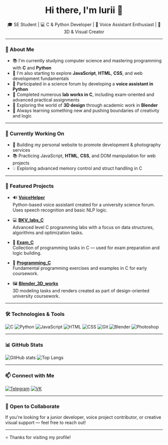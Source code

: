 <h1 align="center">Hi there, I'm Iurii 👋</h1>

<p align="center">
  🎓 SE Student | 💻 C & Python Developer | 🎤 Voice Assistant Enthusiast | 🎨 3D & Visual Creator
</p>

---

### 🧠 About Me

- 📚 I'm currently studying computer science and mastering programming with **C** and **Python**
- 🌱 I'm also starting to explore **JavaScript**, **HTML**, **CSS**, and web development fundamentals
- 🤖 Participated in a science forum by developing a **voice assistant in Python**
- 🧪 Completed numerous **lab works in C**, including exam-oriented and advanced practical assignments
- 🎨 Exploring the world of **3D design** through academic work in **Blender**
- 🧰 Always learning something new and pushing boundaries of creativity and logic

---

### 🧩 Currently Working On

- 🧱 Building my personal website to promote development & photography services  
- 📚 Practicing JavaScript, **HTML**, **CSS**, and DOM manipulation for web projects  
- 💡 Exploring advanced memory control and struct handling in C  

---

### 📂 Featured Projects

- 🔊 **[VoiceHelper](https://github.com/yurbas-art/VoiceHelper)**  
  Python-based voice assistant created for a university science forum. Uses speech recognition and basic NLP logic.

- 💻 **[BKV_labs_C](https://github.com/yurbas-art/BKV_labs_C)**  
  Advanced level C programming labs with a focus on data structures, algorithms and optimization tasks.

- 🧮 **[Exam_C](https://github.com/yurbas-art/Exam_C)**  
  Collection of programming tasks in C — used for exam preparation and logic building.

- 📘 **[Programming_C](https://github.com/yurbas-art/Programming_C)**  
  Fundamental programming exercises and examples in C for early coursework.

- 🖼️ **[Blender_3D_works](https://github.com/yurbas-art/Blender_3D_works)**  
  3D modeling tasks and renders created as part of design-oriented university coursework.

---

### 🛠️ Technologies & Tools

![C](https://img.shields.io/badge/-C-000?style=flat&logo=c)
![Python](https://img.shields.io/badge/-Python-000?style=flat&logo=python)
![JavaScript](https://img.shields.io/badge/-JavaScript-000?style=flat&logo=javascript)
![HTML](https://img.shields.io/badge/-HTML-000?style=flat&logo=html5)
![CSS](https://img.shields.io/badge/-CSS-000?style=flat&logo=css3)
![Git](https://img.shields.io/badge/-Git-000?style=flat&logo=git)
![Blender](https://img.shields.io/badge/-Blender-000?style=flat&logo=blender)
![Photoshop](https://img.shields.io/badge/-Photoshop-000?style=flat&logo=adobecreativecloud)

---

### 📊 GitHub Stats

![GitHub stats](https://github-readme-stats.vercel.app/api?username=yurbas-art&show_icons=true&theme=radical)
![Top Langs](https://github-readme-stats.vercel.app/api/top-langs/?username=yurbas-art&layout=compact)

---

### 📫 Connect with Me

[![Telegram](https://img.shields.io/badge/-Telegram-2CA5E0?style=flat&logo=telegram&logoColor=white)](https://t.me/lenel03)
[![VK](https://img.shields.io/badge/-VK-4680C2?style=flat&logo=vk&logoColor=white)](https://vk.com/lenel_official)

---

### 🤝 Open to Collaborate

If you're looking for a junior developer, voice project contributor, or creative visual support — feel free to reach out!

---

⭐️ Thanks for visiting my profile!
